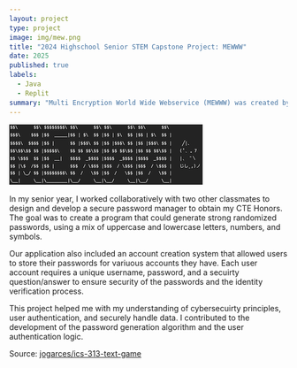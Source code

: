 ```yaml
---
layout: project
type: project
image: img/mew.png
title: "2024 Highschool Senior STEM Capstone Project: MEWWW"
date: 2025
published: true
labels:
  - Java
  - Replit
summary: "Multi Encryption World Wide Webservice (MEWWW) was created by me and a group. This program manages and saves your passwords, encyrpting them in order to securely store the user's passwords."
---
```


<img class="img-fluid" src="../img/mew.png">

In my senior year, I worked collaboratively with two other classmates to design and develop a secure password manager to obtain my CTE Honors. The goal was to create a program that could generate strong randomized passwords, using a mix of uppercase and lowercase letters, numbers, and symbols.

Our application also included an account creation system that allowed users to store their passwords for variuous accounts they have. Each user account requires a unique username, password, and a secuirty question/answer to ensure security of the passwords and the identity verification process.

This project helped me with my understanding of cybersecuirty principles, user authentication, and securely handle data. I contributed to the development of the password generation algorithm and the user authentication logic.



Source: <a href="https://github.com/jogarces/ics-313-text-game"><i class="large github icon "></i>jogarces/ics-313-text-game</a>
